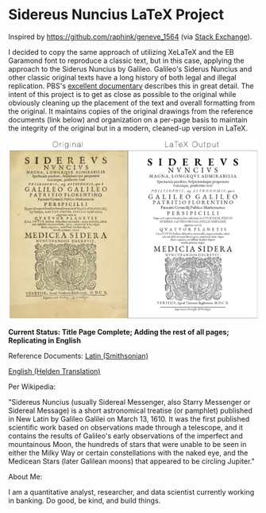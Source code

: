 # Sidereus Nuncius LaTeX Project

Inspired by https://github.com/raphink/geneve_1564 (via [Stack Exchange](https://tex.stackexchange.com/questions/1319/showcase-of-beautiful-typography-done-in-tex-friends)). 

I decided to copy the same approach of utilizing XeLaTeX and the EB Garamond font to reproduce a classic text, but in this case, applying the approach to the Siderus Nuncius by Galileo. Galileo's Siderus Nuncius and other classic original texts have a long history of both legal and illegal replication. PBS's [excellent documentary](https://www.pbs.org/video/galileos-moon-7vidcl/) describes this in great detail. The intent of this project is to get as close as possible to the original while obviously cleaning up the placement of the text and overall formatting from the original. It maintains copies of the original drawings from the reference documents (link below) and organization on a per-page basis to maintain the integrity of the original but in a modern, cleaned-up version in LaTeX.

![Output Comparison](https://raw.githubusercontent.com/adammschauer/Sidereus_Nuncius/master/Output%20Comparison.png)

**Current Status: Title Page Complete; Adding the rest of all pages; Replicating in English**

Reference Documents:
[Latin (Smithsonian)](https://library.si.edu/digital-library/book/sidereusnuncius00gali)

[English (Helden Translation)](http://people.reed.edu/~wieting/mathematics537/SideriusNuncius.pdf)


Per Wikipedia:

"Sidereus Nuncius (usually Sidereal Messenger, also Starry Messenger or Sidereal Message) is a short astronomical treatise (or pamphlet) published in New Latin by Galileo Galilei on March 13, 1610. It was the first published scientific work based on observations made through a telescope, and it contains the results of Galileo's early observations of the imperfect and mountainous Moon, the hundreds of stars that were unable to be seen in either the Milky Way or certain constellations with the naked eye, and the Medicean Stars (later Galilean moons) that appeared to be circling Jupiter."

About Me: 

I am a quantitative analyst, researcher, and data scientist currently working in banking. Do good, be kind, and build things.
